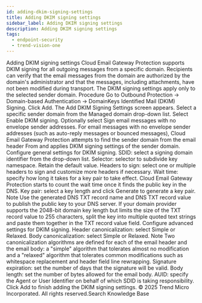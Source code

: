 ```yaml
---
id: adding-dkim-signing-settings
title: Adding DKIM signing settings
sidebar_label: Adding DKIM signing settings
description: Adding DKIM signing settings
tags:
  - endpoint-security
  - trend-vision-one
---
```


 Adding DKIM signing settings Cloud Email Gateway Protection supports DKIM signing for all outgoing messages from a specific domain. Recipients can verify that the email messages from the domain are authorized by the domain's administrator and that the messages, including attachments, have not been modified during transport. The DKIM signing settings apply only to the selected sender domain. Procedure Go to Outbound Protection → Domain-based Authentication → DomainKeys Identified Mail (DKIM) Signing. Click Add. The Add DKIM Signing Settings screen appears. Select a specific sender domain from the Managed domain drop-down list. Select Enable DKIM signing. Optionally select Sign email messages with no envelope sender addresses. For email messages with no envelope sender addresses (such as auto-reply messages or bounced messages), Cloud Email Gateway Protection attempts to find the sender domain from the email header From and applies DKIM signing settings of the sender domain. Configure general settings for DKIM signing. SDID: select a signing domain identifier from the drop-down list. Selector: selector to subdivide key namespace. Retain the default value. Headers to sign: select one or multiple headers to sign and customize more headers if necessary. Wait time: specify how long it takes for a key pair to take effect. Cloud Email Gateway Protection starts to count the wait time once it finds the public key in the DNS. Key pair: select a key length and click Generate to generate a key pair. Note Use the generated DNS TXT record name and DNS TXT record value to publish the public key to your DNS server. If your domain provider supports the 2048-bit domain key length but limits the size of the TXT record value to 255 characters, split the key into multiple quoted text strings and paste them together in the TXT record value field. Configure advanced settings for DKIM signing. Header canonicalization: select Simple or Relaxed. Body canonicalization: select Simple or Relaxed. Note Two canonicalization algorithms are defined for each of the email header and the email body: a "simple" algorithm that tolerates almost no modification and a "relaxed" algorithm that tolerates common modifications such as whitespace replacement and header field line rewrapping. Signature expiration: set the number of days that the signature will be valid. Body length: set the number of bytes allowed for the email body. AUID: specify the Agent or User Identifier on behalf of which SDID is taking responsibility. Click Add to finish adding the DKIM signing settings. © 2025 Trend Micro Incorporated. All rights reserved.Search Knowledge Base